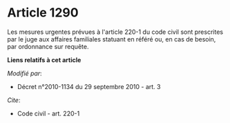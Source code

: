 # Article 1290

Les mesures urgentes prévues à l'article 220-1 du code civil sont prescrites par le juge aux affaires familiales statuant en
référé ou, en cas de besoin, par ordonnance sur requête.

**Liens relatifs à cet article**

_Modifié par_:

  - Décret n°2010-1134 du 29 septembre 2010 - art. 3

_Cite_:

  - Code civil - art. 220-1
